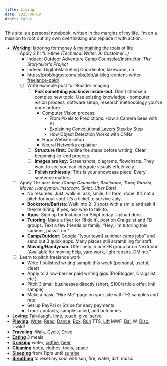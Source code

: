 ```yaml
---
title: Living
date: 2025-06-08
draft: false
---
```

This site is a personal notebook, written in the margins of my life. I'm on a mission to root out my own overthinking and replace it with action.

- **[Working](/working)**: [laboring](/laboring) for money & [maintaining](/maintaining) the tools of life
	- [ ] Apply 2 hr full-time *(Technical Writer, AI Customer...)*
		- Indeed: Outdoor Adventure Camp Counselor/Instructor, *The Storyteller's Project*
		- Indeed: Digital Marketing Coordinator, lakewood, co
		- https://problogger.com/jobs/job/ai-blog-content-writer-freelance-paid/
		- [ ] Write example post for Boulder Imaging
			- [ ] **Pick something you know inside-out:** Don't choose a complex new topic. Use existing knowledge - computer vision process, software setup, research methodology you've done before.
				- Computer Vision process
					- From Pixels to Predictions: How a Camera Sees with AI
					- Explaining Convolutional Layers Step by Step
					- How Object Detection Works with CNNs
				- Hugo Website setup
				- Neural Networks explainer
			- [ ] **Structure first:** Outline the steps before writing. Clear beginning-to-end process.
			- [ ] **Images are key:** Screenshots, diagrams, flowcharts. They want to see you can integrate visuals effectively.
			- [ ] **Polish ruthlessly:** This is your showcase piece. Every sentence matters.
	- [ ] Apply 1 hr part-time *(Camp Counselor, Bookstore, Tutor, Barista, Mover, Handyman, Instacart, Shipt, Uber Eats)*
		- No resumes. Just: walk in, ask, smile, fill form, done. It’s not a pitch for your soul. It’s a ticket to survive July.
		- **Bookstore/Barista**: Walk into 2–3 spots with a smile and ask if they’re hiring. If yes, ask who to talk to.
		- **Apps**: Sign up for Instacart or Shipt today. Upload docs.
		- **Tutoring**: Make a flyer (or I’ll do it), post on Craigslist and FB groups. Text a few friends or family: “Hey, I’m tutoring this summer, pass it on.”
		- **Camp/Outdoor**: Google “[your town] summer camp jobs” and send out 3 quick apps. Many places still scrambling for staff.
		- **Moving/Handyman**: Offer help in one FB group or on Nextdoor. “Available for moving help, yard work, light repairs. DM me.”
	- [ ] Learn to pitch freelance work
		- Write 1 polished writing sample this week (personal, useful, clear)
		- Apply to 3 low-barrier paid writing gigs (ProBlogger, Craigslist, etc.)
		- Pitch 3 small businesses directly (short, $100/article offer, link sample)
		- Make a basic “Hire Me” page on your site with 1–2 samples and rate
		- Set up PayPal or Stripe for easy payments
		- Track contacts, samples used, and outcomes

- **[Loving](/loving)**: [Talk](/talking)/laugh, time, touch, give, serve
- **[Playing](/playing)**: [Write](/writing), [Read](/reading), [Dance](/dancing), [Box](/boxing), [Run](/running) TTS, [Lift](/lifting) MWF, [Ball](/balling) W, [Disc](/disc-golfing), +wild!
- **[Traveling](/traveling)**: [Walk](/walking), [Cycle](/cycling), [Drive](/driving)
- **[Eating](/eating)** 3 meals
- **[Drinking](/drinking)** water, [coffee](/coffee), [beer](/beer)
- **[Cleaning](/cleaning)** body, clothes, tools, space
- **[Sleeping](/sleeping)** from 11pm until [sunrise](/sunlight)
- **[Breathing](/breathing)** to reset my soul with sun, fire, water, dirt, music







